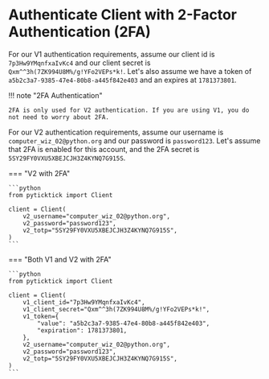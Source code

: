 # Authenticate Client with 2-Factor Authentication (2FA)

For our V1 authentication requirements, assume our client id is `7p3Hw9YMqnfxaIvKc4` and our client secret is `Qxm^^3h(7ZK994U8M%/g!YFo2VEPs*k!`. Let's also assume we have a token of `a5b2c3a7-9385-47e4-80b8-a445f842e403` and an expires at `1781373801`.

!!! note "2FA Authentication"

    2FA is only used for V2 authentication. If you are using V1, you do not need to worry about 2FA.

For our V2 authentication requirements, assume our username is `computer_wiz_02@python.org` and our password is `password123`. Let's assume that 2FA is enabled for this account, and the 2FA secret is `5SY29FY0VXU5XBEJCJH3Z4KYNQ7G915S`.

=== "V2 with 2FA"

    ```python
    from pyticktick import Client

    client = Client(
        v2_username="computer_wiz_02@python.org",
        v2_password="password123",
        v2_totp="5SY29FY0VXU5XBEJCJH3Z4KYNQ7G915S",
    )
    ```

=== "Both V1 and V2 with 2FA"

    ```python
    from pyticktick import Client

    client = Client(
        v1_client_id="7p3Hw9YMqnfxaIvKc4",
        v1_client_secret="Qxm^^3h(7ZK994U8M%/g!YFo2VEPs*k!",
        v1_token={
            "value": "a5b2c3a7-9385-47e4-80b8-a445f842e403",
            "expiration": 1781373801,
        },
        v2_username="computer_wiz_02@python.org",
        v2_password="password123",
        v2_totp="5SY29FY0VXU5XBEJCJH3Z4KYNQ7G915S",
    )
    ```

